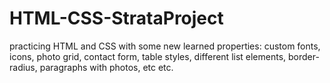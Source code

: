 # HTML-CSS-StrataProject
practicing HTML and CSS with some new learned properties:  custom fonts, icons, photo grid, contact form, table styles, different list elements, border-radius, paragraphs with photos, etc etc.
